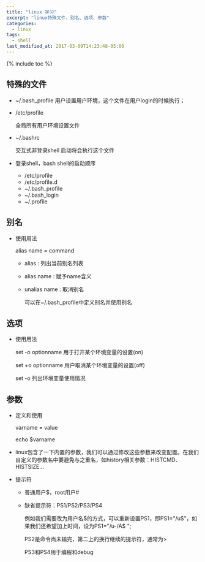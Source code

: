 ```yaml
---
title: "linux 学习"
excerpt: "linux特殊文件、别名、选项、参数"
categories:
  - linux
tags:
  - shell
last_modified_at: 2017-03-09T14:23:48-05:00
---
```


{% include toc %}

## 特殊的文件
* ~/.bash_profile
  用户设置用户环境，这个文件在用户login的时候执行；

* /etc/profile 

  全局所有用户环境设置文件

* ~/.bashrc

  交互式非登录shell 启动将会执行这个文件

* 登录shell，bash shell的启动顺序

  * /etc/profile
  * /etc/profile.d
  * ~/.bash_profile
  * ~/.bash_login
  * ~/.profile

## 别名

* 使用用法

  alias name = command

  * alias : 列出当前别名列表

  * alias name : 赋予name含义

  * unalias name : 取消别名

    可以在~/.bash_profile中定义别名并使用别名 

## 选项

* 使用用法

  set -o optionname 用于打开某个环境变量的设置(on)

  set +o optionname 用户取消某个环境变量的设置(off)

  set -o 列出环境变量使用情况

## 参数

* 定义和使用

  varname = value

  echo $varname

* linux包含了一下内置的参数，我们可以通过修改这些参数来改变配置。在我们自定义的参数名中要避免与之重名，如history相关参数：HISTCMD、HISTSIZE...

* 提示符

  * 普通用户$，root用户#

  * 缺省提示符：PS1/PS2/PS3/PS4

    例如我们需要改为用户名$的方式，可以重新设置PS1，即PS1="/u$"，如果我们还希望加上时间，设为PS1="/u-/A$ ";

    PS2是命令尚未输完，第二上的换行继续的提示符，通常为>

    PS3和PS4用于编程和debug
